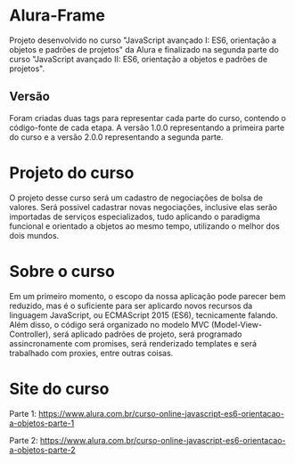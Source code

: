 # Alura-Frame
Projeto desenvolvido no curso "JavaScript avançado I: ES6, orientação a objetos e padrões de projetos" da Alura e finalizado na segunda parte do curso "JavaScript avançado II: ES6, orientação a objetos e padrões de projetos".

## Versão
Foram criadas duas tags para representar cada parte do curso, contendo o código-fonte de cada etapa. 
A versão 1.0.0 representando a primeira parte do curso e a versão 2.0.0 representando a segunda parte.


# Projeto do curso
O projeto desse curso será um cadastro de negociações de bolsa de valores. Será possivel cadastrar novas negociações, inclusive elas serão importadas de serviços especializados, tudo aplicando o paradigma funcional e orientado a objetos ao mesmo tempo, utilizando o melhor dos dois mundos.

# Sobre o curso
Em um primeiro momento, o escopo da nossa aplicação pode parecer bem reduzido, mas é o suficiente para ser aplicardo novos recursos da linguagem JavaScript, ou ECMAScript 2015 (ES6), tecnicamente falando. Além disso, o código será organizado no modelo MVC (Model-View-Controller), será aplicado padrões de projeto, será programado assincronamente com promises, será renderizado templates e será trabalhado com proxies, entre outras coisas.

# Site do curso
Parte 1: https://www.alura.com.br/curso-online-javascript-es6-orientacao-a-objetos-parte-1

Parte 2: https://www.alura.com.br/curso-online-javascript-es6-orientacao-a-objetos-parte-2
